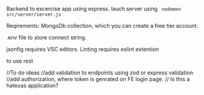 Backend to excercise app using express.
lauch server using ``` nodemon src/server/server.js```

Reqirements: MongoDb collection, which you can create a free tier account.

.env file to store connect string.


jsonfig requires VSC editors.
Linting requires eslint extention


to use rest 



//To do ideas
//add validation to endpoints using zod or express validation
//add authorization, where token is genrated on FE login page.
// Is this a hateoas application?